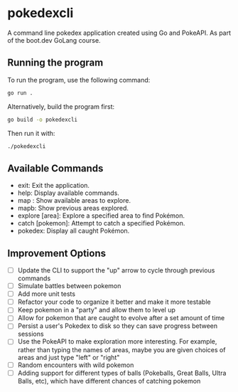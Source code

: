 # pokedexcli

A command line pokedex application created using Go and PokeAPI. As part of the boot.dev GoLang course.

## Running the program

To run the program, use the following command:

```bash
go run .
```

Alternatively, build the program first:

```bash
go build -o pokedexcli
```

Then run it with:

```bash
./pokedexcli
```

## Available Commands

- exit: Exit the application.
- help: Display available commands.
- map : Show available areas to explore.
- mapb: Show previous areas explored.
- explore [area]: Explore a specified area to find Pokémon.
- catch [pokemon]: Attempt to catch a specified Pokémon.
- pokedex: Display all caught Pokémon.

## Improvement Options

- [ ] Update the CLI to support the "up" arrow to cycle through previous commands
- [ ] Simulate battles between pokemon
- [ ] Add more unit tests
- [ ] Refactor your code to organize it better and make it more testable
- [ ] Keep pokemon in a "party" and allow them to level up
- [ ] Allow for pokemon that are caught to evolve after a set amount of time
- [ ] Persist a user's Pokedex to disk so they can save progress between sessions
- [ ] Use the PokeAPI to make exploration more interesting. For example, rather than typing the names of areas, maybe you are given choices of areas and just type "left" or "right"
- [ ] Random encounters with wild pokemon
- [ ] Adding support for different types of balls (Pokeballs, Great Balls, Ultra Balls, etc), which have different chances of catching pokemon
